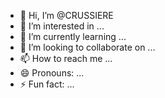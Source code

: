- 👋 Hi, I’m @CRUSSIERE
- 👀 I’m interested in ...
- 🌱 I’m currently learning ...
- 💞️ I’m looking to collaborate on ...
- 📫 How to reach me ...
- 😄 Pronouns: ...
- ⚡ Fun fact: ...

<!---
CRUSSIERE/CRUSSIERE is a ✨ special ✨ repository because its `README.md` (this file) appears on your GitHub profile.
You can click the Preview link to take a look at your changes.
--->
